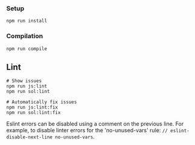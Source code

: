 
### Setup

```
npm run install
```

### Compilation

```
npm run compile
```

## Lint

```
# Show issues
npm run js:lint
npm run sol:lint

# Automatically fix issues
npm run js:lint:fix
npm run sol:lint:fix
```

Eslint errors can be disabled using a comment on the previous line. For example, to disable linter errors for the 'no-unused-vars' rule: `// eslint-disable-next-line no-unused-vars`.
